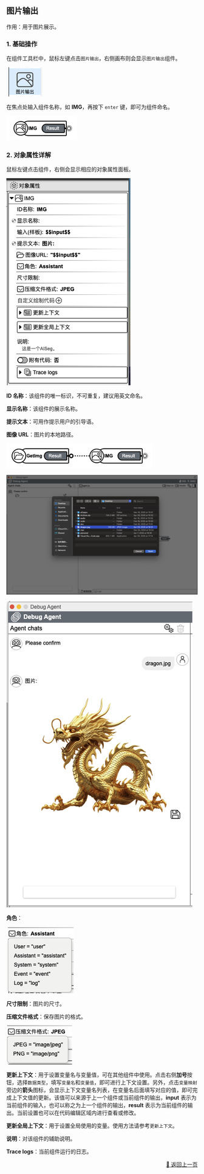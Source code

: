 ## 图片输出

作用：用于图片展示。

### 1. 基础操作

在组件工具栏中，鼠标左键点击`图片输出`，右侧画布则会显示`图片输出`组件。
<p><img src="../../../assets/image1_component_cn.jpg" alt="image1" /></p>

在焦点处输入组件名称，如 **IMG**，再按下 `enter` 键，即可为组件命名。
<p><img src="../../../assets/image2_component_cn.jpg" alt="image2" /></p>

### 2. 对象属性详解

鼠标左键点击组件，右侧会显示相应的对象属性面板。
<p><img src="../../../assets/image3_component_cn.jpg" alt="image3" /></p>

**ID 名称**：该组件的唯一标识，不可重复，建议用英文命名。

**显示名称**：该组件的展示名称。

<!-- **输入（样板）**： -->

**提示文本**：可用作提示用户的引导语。

**图像 URL**：图片的本地路径。
<p><img src="../../../assets/image6_component_cn.jpg" alt="image6" /></p>
<p><img src="../../../assets/image7_component_cn.jpg" alt="image7" /></p>
<p><img src="../../../assets/image8_component_cn.jpg" alt="image8" /></p>

**角色**：
<p><img src="../../../assets/image4_component_cn.jpg" alt="image4" /></p>

**尺寸限制**：图片的尺寸。

**压缩文件格式**：保存图片的格式。
<p><img src="../../../assets/image5_component_cn.jpg" alt="image5" /></p>

<!-- **自定义绘制代码**： -->

**更新上下文**：用于设置变量名与变量值，可在其他组件中使用。点击右侧**加号**按钮，选择`数据类型`，填写`变量名`和`变量值`，即可进行上下文设置。另外，点击`变量映射`旁边的**箭头**图标，会显示上下文变量名列表，在变量名后面填写对应的值，即可完成上下文值的更新。该值可以来源于上一个组件或当前组件的输出，**input** 表示为当前组件的输入，也可以称之为上一个组件的输出，**result** 表示为当前组件的输出。当前设置也可以在代码编辑区域内进行查看或修改。

**更新全局上下文**：用于设置全局使用的变量。使用方法请参考`更新上下文`。

**说明**：对该组件的辅助说明。

**Trace logs**：当前组件运行的日志。

<p align="right" >
  <a href="../../components/interactive/index-zh_CN.md">
    🔗 返回上一页
  </a>
</p>

